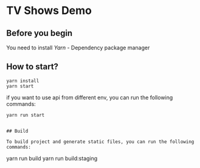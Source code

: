 # TV Shows Demo

## Before you begin
You need to install *Yarn* - Dependency package manager

## How to start?

```
yarn install
yarn start
```

if you want to use api from different env, you can run the following commands:

```
yarn run start
```

```

## Build

To build project and generate static files, you can run the following commands:

```
yarn run build
yarn run build:staging
